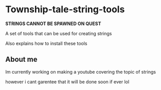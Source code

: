 # Township-tale-string-tools
**STRINGS CANNOT BE SPAWNED ON QUEST**

A set of tools that can be used for creating strings

Also explains how to install these tools

## About me

Im currently working on making a youtube covering the topic of strings

however i cant garentee that it will be done soon if ever lol
